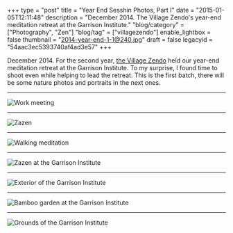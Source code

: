 +++
type = "post"
title = "Year End Sesshin Photos, Part I"
date = "2015-01-05T12:11:48"
description = "December 2014. The Village Zendo's year-end meditation retreat at the Garrison Institute."
"blog/category" = ["Photography", "Zen"]
"blog/tag" = ["villagezendo"]
enable_lightbox = false
thumbnail = "2014-year-end-1-1@240.jpg"
draft = false
legacyid = "54aac3ec5393740af4ad3e57"
+++

<p>December 2014. For the second year, <a href="http://villagezendo.org/">the Village Zendo</a> held our year-end meditation retreat at the Garrison Institute. To my surprise, I found time to shoot even while helping to lead the retreat. This is the first batch, there will be some nature photos and portraits in the next ones.</p>
<hr />
<p><img style="display:block; margin-left:auto; margin-right:auto;" src="2014-year-end-1-1.jpg" alt="Work meeting" title="Work meeting" /></p>
<hr />
<p><img style="display:block; margin-left:auto; margin-right:auto;" src="2014-year-end-1-3.jpg" alt="Zazen" title="Zazen" /></p>
<hr />
<p><img style="display:block; margin-left:auto; margin-right:auto;" src="2014-year-end-1-5.jpg" alt="Walking meditation" title="Walking meditation" /></p>
<hr />
<p><img style="display:block; margin-left:auto; margin-right:auto;" src="2014-year-end-1-6.jpg" alt="Zazen at the Garrison Institute" title="Zazen at the Garrison Institute" /></p>
<hr />
<p><img style="display:block; margin-left:auto; margin-right:auto;" src="2014-year-end-1-7.jpg" alt="Exterior of the Garrison Institute" title="Exterior of the Garrison Institute" /></p>
<hr />
<p><img style="display:block; margin-left:auto; margin-right:auto;" src="2014-year-end-1-8.jpg" alt="Bamboo garden at the Garrison Institute" title="Bamboo garden at the Garrison Institute" /></p>
<hr />
<p><img style="display:block; margin-left:auto; margin-right:auto;" src="2014-year-end-1-9.jpg" alt="Grounds of the Garrison Institute" title="Grounds of the Garrison Institute" /></p>
    